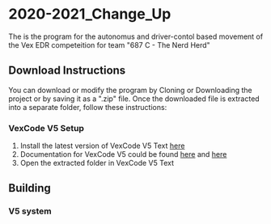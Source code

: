 # 2020-2021_Change_Up
The is the program for the autonomus and driver-contol based movement of the Vex EDR competeition for team "687 C - The Nerd Herd"

## Download Instructions
You can download or modify the program by Cloning or Downloading the project or by saving it as a ".zip" file.
Once the downloaded file is extracted into a separate folder, follow these instructions:

### VexCode V5 Setup
1. Install the latest version of VexCode V5 Text [here](vexrobotics.com/vexcode-download)
2. Documentation for VexCode V5 could be found [here](https://help.vexcodingstudio.com/) and [here](https://api.vexcode.cloud/v5/html/index.html)
3. Open the extracted folder in VexCode V5 Text

## Building
### V5 system
```

```
